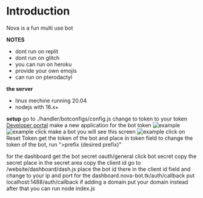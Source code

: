 # Introduction
Nova is a fun multi use bot

**NOTES**
* dont run on replit
* dont run on glitch
* you can run on heroku
* provide your own emojis
* can run on pterodactyl

**the server**
* linux mechine running 20.04
* nodejs with 16.x+

**setup**
go to ./handler/botconfigs/config.js
change to token to your token [Developer portal](https://discord.com/developers/applications)
make a new application
for the bot token
![example](https://cdn.nova-bot.tk/chrome_o6R5KsOUJK.png/direct)
![example](https://cdn.nova-bot.tk/chrome_u7hUBxQsFx.png/direct)
click make a bot
you will see this screen
![example](https://cdn.nova-bot.tk/chrome_39yF1XTOk6.png/direct)
click on Reset Token
get the token of the bot and place in token field
to change the token of the bot, run ">prefix (desired prefix)"

for the dashboard get the bot secret
oauth/general
click bot secret
copy the secret place in the secret area
copy the client id 
go to /website/dashboard/dash.js
place the bot id there in the client id field
and change to your ip and port 
for the dashboard.nova-bot.tk/auth/callback
put localhost:1488/auth/callback
if adding a domain put your domain instead
after that you can run node index.js
